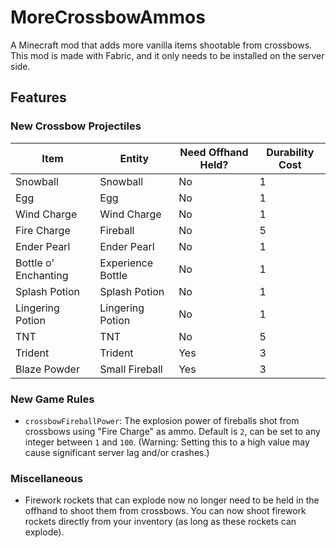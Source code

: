 # MoreCrossbowAmmos

A Minecraft mod that adds more vanilla items shootable from crossbows. This mod is made with Fabric, and it only needs to be installed on the server side.

## Features

### New Crossbow Projectiles

| Item 		 | Entity          | Need Offhand Held? | Durability Cost |
|---------------|-----------------|--------------------|-----------------|
| Snowball      | Snowball 	 | No                 | 1               |
| Egg           | Egg             | No                 | 1               |
| Wind Charge  | Wind Charge     | No                 | 1               |
| Fire Charge  | Fireball        | No                 | 5               |
| Ender Pearl  | Ender Pearl     | No				 | 1			   |
| Bottle o' Enchanting | Experience Bottle | No				 | 1			   |
| Splash Potion | Splash Potion   | No				 | 1			   |
| Lingering Potion | Lingering Potion | No				 | 1			   |
| TNT		   | TNT			 | No				 | 5			   |
| Trident       | Trident         | Yes                | 3               |
| Blaze Powder | Small Fireball  | Yes				| 3               |

### New Game Rules

- `crossbowFireballPower`: The explosion power of fireballs shot from crossbows using "Fire Charge" as ammo. Default is `2`, can be set to any integer between `1` and `100`. (Warning: Setting this to a high value may cause significant server lag and/or crashes.)

### Miscellaneous

- Firework rockets that can explode now no longer need to be held in the offhand to shoot them from crossbows. You can now shoot firework rockets directly from your inventory (as long as these rockets can explode).
